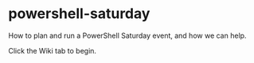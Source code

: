 # powershell-saturday
How to plan and run a PowerShell Saturday event, and how we can help.

Click the Wiki tab to begin.
